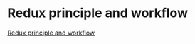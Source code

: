 # Redux principle and workflow
[Redux principle and workflow](https://aiwithcloud.com/2022/09/16/redux_principle_and_workflow/)